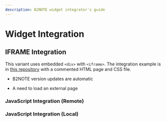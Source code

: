 ```yaml
---
description: B2NOTE widget integrator's guide
---
```


# Widget Integration

## IFRAME Integration

This variant uses embedded `<div>` with `<iframe>`. The integration example is in [this repository](https://raw.githubusercontent.com/e-sdf/B2NOTE-Integration-Example/master/Sample%20Page/index.html) with a commented HTML page and CSS file.

+ B2NOTE version updates are automatic
- A need to load an external page

### JavaScript Integration (Remote)

### JavaScript Integration (Local)
